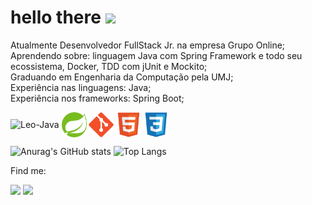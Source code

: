 <h1>hello there <img src="https://media.giphy.com/media/hvRJCLFzcasrR4ia7z/giphy.gif" width="5%"> </h1> 
<!-- <p><em>Meu nome é Leonardo.</em></p> -->

Atualmente Desenvolvedor FullStack Jr. na empresa Grupo Online;<br>
Aprendendo sobre: linguagem Java com Spring Framework e todo seu ecossistema, Docker, TDD com jUnit e Mockito;<br>
Graduando em Engenharia da Computação pela UMJ;<br>
Experiência nas linguagens: Java;<br>
Experiência nos frameworks: Spring Boot;<br>
<!-- <p align = left> Languages: </p> -->

<p><img align="center" alt="Leo-Java" height="40" width="40" src="https://raw.githubusercontent.com/jmnote/z-icons/master/svg/java.svg">
<img align="center" alt="Leo-Spring" height="40" width="40" src="https://github.com/devicons/devicon/blob/master/icons/spring/spring-original.svg">
<img align="center" alt="Leo-Git" height="40" width="40" src="https://github.com/devicons/devicon/blob/master/icons/git/git-original.svg">
<img align="center" alt="Leo-HTML" height="40" width="40" src="https://raw.githubusercontent.com/devicons/devicon/master/icons/html5/html5-original.svg"> 
<img align="center" alt="Leo-CSS" height="40" width="40" src="https://raw.githubusercontent.com/devicons/devicon/master/icons/css3/css3-original.svg">
</p> 

![Anurag's GitHub stats](https://github-readme-stats.vercel.app/api?username=elwgomes&show_icons=true&theme=transparent)
![Top Langs](https://github-readme-stats.vercel.app/api/top-langs/?username=elwgomes&layout=compact&show_icons=true&theme=transparent)


                    
Find me:

<a href="https://instagram.com/elwgomes_" target="_blank"><img src="https://img.shields.io/badge/-Instagram-%23E4405F?style=for-the-badge&logo=instagram&logoColor=white" target="_blank"></a>
<a href = "mailto:elwgomes@gmail.com"><img src="https://img.shields.io/badge/-Gmail-%23333?style=for-the-badge&logo=gmail&logoColor=white" target="_blank"></a>
